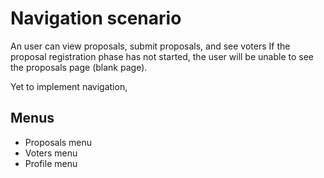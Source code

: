# Navigation scenario

An user can view proposals, submit proposals, and see voters
If the proposal registration phase has not started, the user will be unable to see the proposals page (blank page).

Yet to implement navigation,



## Menus
+ Proposals menu
+ Voters menu
+ Profile menu